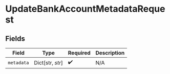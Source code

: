 # UpdateBankAccountMetadataRequest


## Fields

| Field              | Type               | Required           | Description        |
| ------------------ | ------------------ | ------------------ | ------------------ |
| `metadata`         | Dict[str, *str*]   | :heavy_check_mark: | N/A                |